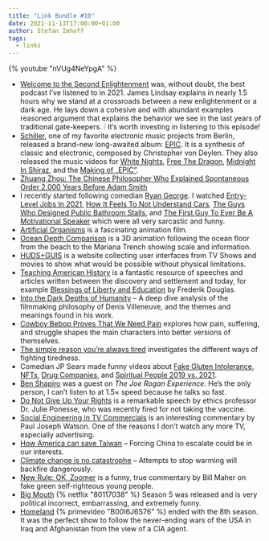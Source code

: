 ```yaml
---
title: "Link Bundle #10"
date: 2021-11-13T17:00:00+01:00
author: Stefan Imhoff
tags:
  - links
---
```


{% youtube "nVUg4NeYpgA" %}

- [Welcome to the Second Enlightenment](https://newdiscourses.com/2021/10/welcome-to-the-second-enlightenment/) was, without doubt, the best podcast I’ve listened to in 2021. James Lindsay explains in nearly 1.5 hours why we stand at a crossroads between a new enlightenment or a dark age. He lays down a cohesive and with abundant examples reasoned argument that explains the behavior we see in the last years of traditional gate-keepers. 🕯 It’s worth investing in listening to this episode!
- [Schiller](https://www.schillermusic.com/), one of my favorite electronic music projects from Berlin, released a brand-new long-awaited album: [EPIC](https://music.apple.com/album/epic/1593259998). It is a synthesis of classic and electronic, composed by Christopher von Deylen. They also released the music videos for [White Nights](https://youtu.be/e0WSfqnUMfg), [Free The Dragon](https://youtu.be/xh0A2AzMLMw), [Midnight In Shiraz](https://youtu.be/QwVyrysuNAg), and the [Making of „EPIC”](https://youtu.be/faSySBGU9FU).
- [Zhuang Zhou: The Chinese Philosopher Who Explained Spontaneous Order 2,000 Years Before Adam Smith](https://fee.org/articles/zhuang-zhou-the-chinese-philosopher-who-explained-spontaneous-order-2-000-years-before-adam-smith/)
- I recently started following comedian [Ryan George](https://itsryangeorge.com/). I watched [Entry-Level Jobs In 2021](https://youtu.be/yYIlI5o2LZo), [How It Feels To Not Understand Cars](https://youtu.be/fubtlPHWJJA), [The Guys Who Designed Public Bathroom Stalls](https://youtu.be/bLNnwN62_8w), and [The First Guy To Ever Be A Motivational Speaker](https://youtu.be/KwzJXmC9jF0) which were all very sarcastic and funny.
- [Artificial Organisms](https://vimeo.com/643729627) is a fascinating animation film.
- [Ocean Depth Comparison](https://youtu.be/Q5C7sqVe2Vg) is a 3D animation following the ocean floor from the beach to the Mariana Trench showing scale and information.
- [HUDS+GUIS](https://www.hudsandguis.com/) is a website collecting user interfaces from TV Shows and movies to show what would be possible without physical limitations.
- [Teaching American History](https://teachingamericanhistory.org/) is a fantastic resource of speeches and articles written between the discovery and settlement and today, for example [Blessings of Liberty and Education](https://teachingamericanhistory.org/document/blessings-of-liberty-and-education/) by Frederik Douglas.
- [Into the Dark Depths of Humanity](https://youtu.be/KKtWWbOvHDI) – A deep dive analysis of the filmmaking philosophy of Denis Villeneuve, and the themes and meanings found in his work.
- [Cowboy Bebop Proves That We Need Pain](https://youtu.be/YCrNdl-3ZS4) explores how pain, suffering, and struggle shapes the main characters into better versions of themselves.
- [The simple reason you’re always tired](https://youtu.be/ZSdgSVyV5Jg) investigates the different ways of fighting tiredness.
- Comedian JP Sears made funny videos about [Fake Gluten Intolerance](https://youtu.be/ohlMsVM0FN8), [NFTs](https://youtu.be/V9O7mipu0n8), [Drug Companies](https://youtu.be/h5Y3wrzS_Eo), and [Spiritual People 2019 vs. 2021](https://youtu.be/DJXxIUbXSyQ).
- [Ben Shapiro](https://open.spotify.com/episode/0jeW0f0GalsN2xdHB0MJEZ?si=4oeQykcnRd-BW_7rbdXDKg) was a guest on _The Joe Rogan Experience_. He’s the only person, I can’t listen to at 1.5× speed because he talks so fast.
- [Do Not Give Up Your Rights](https://brownstone.org/articles/do-not-give-up-your-rights-dr-julie-ponesses-remarkable-speech/) is a remarkable speech by ethics professor Dr. Julie Ponesse, who was recently fired for not taking the vaccine.
- [Social Engineering in TV Commercials](https://youtu.be/PQWlgFYeXlk) is an interesting commentary by Paul Joseph Watson. One of the reasons I don’t watch any more TV, especially advertising.
- [How America can save Taiwan](https://unherd.com/2021/11/should-we-force-china-into-war/) – Forcing China to escalate could be in our interests.
- [Climate change is no catastrophe](https://unherd.com/2021/11/climate-change-will-not-be-catastrophic/) – Attempts to stop warming will backfire dangerously.
- [New Rule: OK, Zoomer](https://youtu.be/RYSLyvbR_1w) is a funny, true commentary by Bill Maher on fake green self-righteous young people.
- [Big Mouth](https://www.themoviedb.org/tv/74204-big-mouth) {% netflix "80117038" %} Season 5 was released and is very political incorrect, embarrassing, and extremely funny.
- [Homeland](https://www.themoviedb.org/tv/1407-homeland) {% primevideo "B00I6J6S76" %} ended with the 8th season. It was the perfect show to follow the never-ending wars of the USA in Iraq and Afghanistan from the view of a CIA agent.
